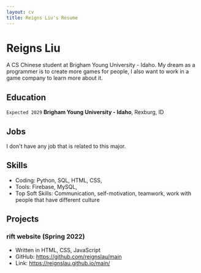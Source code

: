 ```yaml
---
layout: cv
title: Reigns Liu's Resume
---
```

# Reigns Liu
A CS Chinese student at Brigham Young University - Idaho. 
My dream as a programmer is to create more games for people, I also want to work in a game company to learn more about it. 


<!-- https://www.monique.tech/the-art-of-markdown -->

## Education
`Expected 2029`
__Brigham Young University - Idaho__, Rexburg, ID


## Jobs

I don't have any job that is related to this major. 


## Skills
- Coding: Python, SQL, HTML, CSS,
- Tools: Firebase, MySQL,
- Top Soft Skills: Communication, self-motivation, teamwork, work with people that have different culture

## Projects
### rift website (Spring 2022)
- Written in HTML, CSS, JavaScript
- GitHub: https://github.com/reignslau/main
- Link: https://reignslau.github.io/main/



